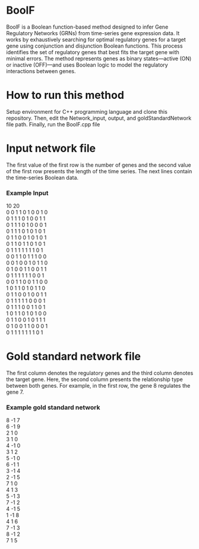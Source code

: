 # BoolF

BoolF is a Boolean function-based method designed to infer Gene Regulatory Networks (GRNs) from time-series gene expression data. It works by exhaustively searching for optimal regulatory genes for a target gene using conjunction and disjunction Boolean functions. This process identifies the set of regulatory genes that best fits the target gene with minimal errors. The method represents genes as binary states—active (ON) or inactive (OFF)—and uses Boolean logic to model the regulatory interactions between genes.

# How to run this method

Setup environment for C++ programming language and clone this repository. Then, edit the Network_input, output, and goldStandardNetwork file path. Finally, run the BoolF.cpp file

# Input network file 

The first value of the first row is the number of genes and the second value of the first row presents the length of the time series. The next lines contain the time-series Boolean data. 
### Example Input
10 20 <br/>
0 0 1 1 0 1 0 0 1 0 <br/>
0 1 1 1 0 1 0 0 1 1 <br/>
0 1 1 1 0 1 0 0 0 1 <br/>
0 1 1 1 0 1 0 1 0 1 <br/>
0 1 1 0 0 1 0 1 0 1 <br/>
0 1 1 0 1 1 0 1 0 1 <br/>
0 1 1 1 1 1 1 1 0 1 <br/>
0 0 1 1 0 1 1 1 0 0 <br/>
0 0 1 0 0 1 0 1 1 0 <br/>
0 1 0 0 1 1 0 0 1 1 <br/>
0 1 1 1 1 1 1 0 0 1 <br/>
0 0 1 1 0 0 1 1 0 0 <br/>
1 0 1 1 0 1 0 1 1 0 <br/>
0 1 1 0 0 1 0 0 1 1 <br/>
0 1 1 1 1 1 0 0 0 1 <br/>
0 1 1 1 0 0 1 1 0 1 <br/>
1 0 1 1 0 1 0 1 0 0 <br/>
0 1 1 0 0 1 0 1 1 1 <br/>
0 1 0 0 1 1 0 0 0 1 <br/>
0 1 1 1 1 1 1 1 0 1 <br/>


# Gold standard network file
 
The first column denotes the regulatory genes and the third column denotes the target gene. Here, the second column presents the relationship type between both genes. For example, in the first row, the gene 8 regulates the gene 7. 
### Example gold standard network
8	-1	7 <br/>
6	-1	9 <br/>
2	1	0 <br/>
3	1	0 <br/>
4	-1	0 <br/>
3	1	2 <br/>
5	-1	0 <br/>
6	-1	1 <br/>
3	-1	4 <br/>
2	-1	5 <br/>
7	1	0 <br/>
4	1	3 <br/>
5	-1	3 <br/>
7	-1	2 <br/>
4	-1	5 <br/>
1	-1	8 <br/>
4	1	6 <br/>
7	-1	3 <br/>
8	-1	2 <br/>
7	1	5 <br/>

